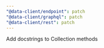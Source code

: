 ```yaml
---
"@data-client/endpoint": patch
"@data-client/graphql": patch
"@data-client/rest": patch
---
```


Add docstrings to Collection methods
